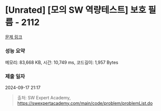 # [Unrated] [모의 SW 역량테스트] 보호 필름 - 2112 

[문제 링크](https://swexpertacademy.com/main/code/problem/problemDetail.do?contestProbId=AV5V1SYKAaUDFAWu) 

### 성능 요약

메모리: 83,668 KB, 시간: 10,749 ms, 코드길이: 1,957 Bytes

### 제출 일자

2024-09-17 21:17



> 출처: SW Expert Academy, https://swexpertacademy.com/main/code/problem/problemList.do